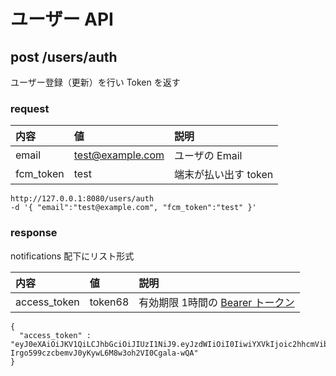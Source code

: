 # ユーザー API

## post /users/auth

ユーザー登録（更新）を行い Token を返す

### request

内容 | 値 | 説明
:--|:--|:--
email | test@example.com | ユーザの Email
fcm_token | test | 端末が払い出す token

```
http://127.0.0.1:8080/users/auth
-d '{ "email":"test@example.com", "fcm_token":"test" }'
```

### response

notifications 配下にリスト形式

内容 | 値 | 説明
:--|:--|:--
access_token | token68 | 有効期限 1時間の [Bearer トークン](https://ja.wikipedia.org/wiki/Bearer%E3%83%88%E3%83%BC%E3%82%AF%E3%83%B3)

```
{
  "access_token" : "eyJ0eXAiOiJKV1QiLCJhbGciOiJIUzI1NiJ9.eyJzdWIiOiI0IiwiYXVkIjoic2hhcmVib29rbWFya3MiLCJleHAiOjE1OTg3NTg0NDd9.C-Irgo599czcbemvJ0yKywL6M8w3oh2VI0Cgala-wQA"
}
```